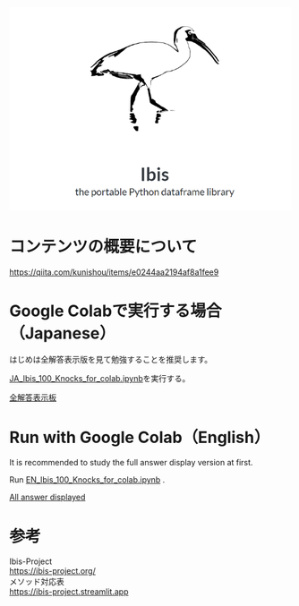 ![ibis](ibis.png)

# コンテンツの概要について
https://qiita.com/kunishou/items/e0244aa2194af8a1fee9

# Google Colabで実行する場合（Japanese）
はじめは全解答表示版を見て勉強することを推奨します。  
  
[JA_Ibis_100_Knocks_for_colab.ipynb](https://colab.research.google.com/drive/10Cqmh79CXQi6VASd-jcSz18wXVo7SzJW?usp=sharing)を実行する。

[全解答表示板](https://colab.research.google.com/drive/1eHo1pP5ll4YqYGP5P-Eg7nwEzy9voSJs?usp=sharing)

# Run with Google Colab（English）
It is recommended to study the full answer display version at first.  
  
Run [EN_Ibis_100_Knocks_for_colab.ipynb](https://colab.research.google.com/drive/19HoUkz0lIOxBZEVcec0NdMi5K-5_Rf3i?usp=sharing) .

[All answer displayed](https://colab.research.google.com/drive/1S8ba7NVYi-OyK6wh3lh6oPdlaNIhGDuK?usp=sharing)

# 参考
Ibis-Project  
https://ibis-project.org/  
メソッド対応表  
https://ibis-project.streamlit.app
